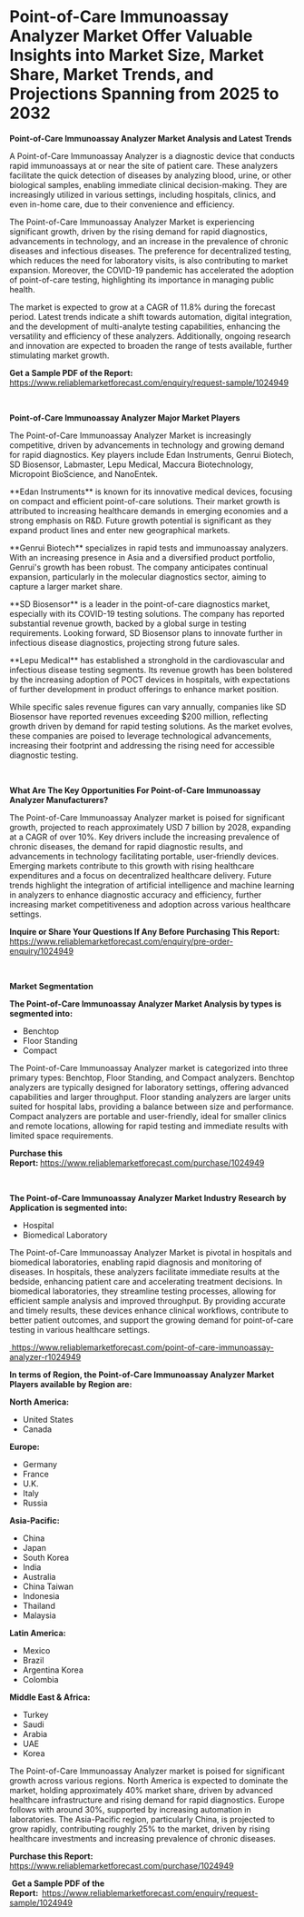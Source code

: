 <p><h1>Point-of-Care Immunoassay Analyzer Market Offer Valuable Insights into Market Size, Market Share, Market Trends, and Projections Spanning from 2025 to 2032</h1></p><p><strong>Point-of-Care Immunoassay Analyzer Market Analysis and Latest Trends</strong></p>
<p><p>A Point-of-Care Immunoassay Analyzer is a diagnostic device that conducts rapid immunoassays at or near the site of patient care. These analyzers facilitate the quick detection of diseases by analyzing blood, urine, or other biological samples, enabling immediate clinical decision-making. They are increasingly utilized in various settings, including hospitals, clinics, and even in-home care, due to their convenience and efficiency.</p><p>The Point-of-Care Immunoassay Analyzer Market is experiencing significant growth, driven by the rising demand for rapid diagnostics, advancements in technology, and an increase in the prevalence of chronic diseases and infectious diseases. The preference for decentralized testing, which reduces the need for laboratory visits, is also contributing to market expansion. Moreover, the COVID-19 pandemic has accelerated the adoption of point-of-care testing, highlighting its importance in managing public health.</p><p>The market is expected to grow at a CAGR of 11.8% during the forecast period. Latest trends indicate a shift towards automation, digital integration, and the development of multi-analyte testing capabilities, enhancing the versatility and efficiency of these analyzers. Additionally, ongoing research and innovation are expected to broaden the range of tests available, further stimulating market growth.</p></p>
<p><strong>Get a Sample PDF of the Report:&nbsp;</strong> <a href="https://www.reliablemarketforecast.com/enquiry/request-sample/1024949?utm_campaign=2808&utm_medium=2&utm_source=Github&utm_content=ia&utm_term=14042025&utm_id=point-of-care-immunoassay-analyzer">https://www.reliablemarketforecast.com/enquiry/request-sample/1024949</a></p>
<p>&nbsp;</p>
<p><strong>Point-of-Care Immunoassay Analyzer Major Market Players</strong></p>
<p><p>The Point-of-Care Immunoassay Analyzer Market is increasingly competitive, driven by advancements in technology and growing demand for rapid diagnostics. Key players include Edan Instruments, Genrui Biotech, SD Biosensor, Labmaster, Lepu Medical, Maccura Biotechnology, Micropoint BioScience, and NanoEntek.</p><p>**Edan Instruments** is known for its innovative medical devices, focusing on compact and efficient point-of-care solutions. Their market growth is attributed to increasing healthcare demands in emerging economies and a strong emphasis on R&D. Future growth potential is significant as they expand product lines and enter new geographical markets.</p><p>**Genrui Biotech** specializes in rapid tests and immunoassay analyzers. With an increasing presence in Asia and a diversified product portfolio, Genrui's growth has been robust. The company anticipates continual expansion, particularly in the molecular diagnostics sector, aiming to capture a larger market share.</p><p>**SD Biosensor** is a leader in the point-of-care diagnostics market, especially with its COVID-19 testing solutions. The company has reported substantial revenue growth, backed by a global surge in testing requirements. Looking forward, SD Biosensor plans to innovate further in infectious disease diagnostics, projecting strong future sales.</p><p>**Lepu Medical** has established a stronghold in the cardiovascular and infectious disease testing segments. Its revenue growth has been bolstered by the increasing adoption of POCT devices in hospitals, with expectations of further development in product offerings to enhance market position.</p><p>While specific sales revenue figures can vary annually, companies like SD Biosensor have reported revenues exceeding $200 million, reflecting growth driven by demand for rapid testing solutions. As the market evolves, these companies are poised to leverage technological advancements, increasing their footprint and addressing the rising need for accessible diagnostic testing.</p></p>
<p>&nbsp;</p>
<p><strong>What Are The Key Opportunities For Point-of-Care Immunoassay Analyzer Manufacturers?</strong></p>
<p><p>The Point-of-Care Immunoassay Analyzer market is poised for significant growth, projected to reach approximately USD 7 billion by 2028, expanding at a CAGR of over 10%. Key drivers include the increasing prevalence of chronic diseases, the demand for rapid diagnostic results, and advancements in technology facilitating portable, user-friendly devices. Emerging markets contribute to this growth with rising healthcare expenditures and a focus on decentralized healthcare delivery. Future trends highlight the integration of artificial intelligence and machine learning in analyzers to enhance diagnostic accuracy and efficiency, further increasing market competitiveness and adoption across various healthcare settings.</p></p>
<p><strong>Inquire or Share Your Questions If Any Before Purchasing This Report:</strong> <a href="https://www.reliablemarketforecast.com/enquiry/pre-order-enquiry/1024949?utm_campaign=2808&utm_medium=2&utm_source=Github&utm_content=ia&utm_term=14042025&utm_id=point-of-care-immunoassay-analyzer">https://www.reliablemarketforecast.com/enquiry/pre-order-enquiry/1024949</a></p>
<p>&nbsp;</p>
<p><strong>Market Segmentation</strong></p>
<p><strong>The Point-of-Care Immunoassay Analyzer Market Analysis by types is segmented into:</strong></p>
<p><ul><li>Benchtop</li><li>Floor Standing</li><li>Compact</li></ul></p>
<p><p>The Point-of-Care Immunoassay Analyzer market is categorized into three primary types: Benchtop, Floor Standing, and Compact analyzers. Benchtop analyzers are typically designed for laboratory settings, offering advanced capabilities and larger throughput. Floor standing analyzers are larger units suited for hospital labs, providing a balance between size and performance. Compact analyzers are portable and user-friendly, ideal for smaller clinics and remote locations, allowing for rapid testing and immediate results with limited space requirements.</p></p>
<p><strong>Purchase this Report:&nbsp;</strong><a href="https://www.reliablemarketforecast.com/purchase/1024949?utm_campaign=2808&utm_medium=2&utm_source=Github&utm_content=ia&utm_term=14042025&utm_id=point-of-care-immunoassay-analyzer">https://www.reliablemarketforecast.com/purchase/1024949</a></p>
<p>&nbsp;</p>
<p><strong>The Point-of-Care Immunoassay Analyzer Market Industry Research by Application is segmented into:</strong></p>
<p><ul><li>Hospital</li><li>Biomedical Laboratory</li></ul></p>
<p><p>The Point-of-Care Immunoassay Analyzer Market is pivotal in hospitals and biomedical laboratories, enabling rapid diagnosis and monitoring of diseases. In hospitals, these analyzers facilitate immediate results at the bedside, enhancing patient care and accelerating treatment decisions. In biomedical laboratories, they streamline testing processes, allowing for efficient sample analysis and improved throughput. By providing accurate and timely results, these devices enhance clinical workflows, contribute to better patient outcomes, and support the growing demand for point-of-care testing in various healthcare settings.</p></p>
<p><a href="https://www.reliablemarketforecast.com/point-of-care-immunoassay-analyzer-r1024949?utm_campaign=2808&utm_medium=2&utm_source=Github&utm_content=ia&utm_term=14042025&utm_id=point-of-care-immunoassay-analyzer">&nbsp;https://www.reliablemarketforecast.com/point-of-care-immunoassay-analyzer-r1024949</a></p>
<p><strong>In terms of Region, the Point-of-Care Immunoassay Analyzer Market Players available by Region are:</strong></p>
<p>
    <p> <strong> North America: </strong>
        <ul>
            <li>United States</li>
            <li>Canada</li>
        </ul>
        </p> 
    <p> <strong> Europe: </strong>
        <ul>
            <li>Germany</li>
            <li>France</li>
            <li>U.K.</li>
            <li>Italy</li>
            <li>Russia</li>
        </ul>
        </p> 
    <p> <strong> Asia-Pacific: </strong>
        <ul>
            <li>China</li>
            <li>Japan</li>
            <li>South Korea</li>
            <li>India</li>
            <li>Australia</li>
            <li>China Taiwan</li>
            <li>Indonesia</li>
            <li>Thailand</li>
            <li>Malaysia</li>
        </ul>
        </p> 
    <p> <strong> Latin America: </strong>
        <ul>
            <li>Mexico</li>
            <li>Brazil</li>
            <li>Argentina Korea</li>
            <li>Colombia</li>
        </ul>
        </p> 
    <p> <strong> Middle East & Africa: </strong>
        <ul>
            <li>Turkey</li>
            <li>Saudi</li>
            <li>Arabia</li>
            <li>UAE</li>
            <li>Korea</li>
        </ul>
    </p>
    </p>
<p><p>The Point-of-Care Immunoassay Analyzer market is poised for significant growth across various regions. North America is expected to dominate the market, holding approximately 40% market share, driven by advanced healthcare infrastructure and rising demand for rapid diagnostics. Europe follows with around 30%, supported by increasing automation in laboratories. The Asia-Pacific region, particularly China, is projected to grow rapidly, contributing roughly 25% to the market, driven by rising healthcare investments and increasing prevalence of chronic diseases.</p></p>
<p><strong>Purchase this Report: </strong><a href="https://www.reliablemarketforecast.com/purchase/1024949?utm_campaign=2808&utm_medium=2&utm_source=Github&utm_content=ia&utm_term=14042025&utm_id=point-of-care-immunoassay-analyzer">https://www.reliablemarketforecast.com/purchase/1024949</a></p>
<p>&nbsp;<strong>Get a Sample PDF of the Report:&nbsp;&nbsp;</strong><a href="https://www.reliablemarketforecast.com/enquiry/request-sample/1024949?utm_campaign=2808&utm_medium=2&utm_source=Github&utm_content=ia&utm_term=14042025&utm_id=point-of-care-immunoassay-analyzer">https://www.reliablemarketforecast.com/enquiry/request-sample/1024949</a></p>
<p><strong></strong></p>
<p><p></p><p></p><p></p></p>
